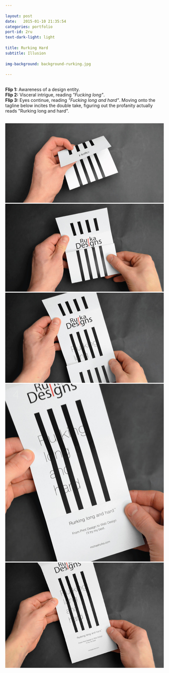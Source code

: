 ```yaml
---

layout: post
date:   2015-01-10 21:35:54
categories: portfolio
port-id: 2ru
text-dark-light: light

title: Rurking Hard
subtitle: Illusion

img-background: background-rurking.jpg

---
```


<br><b>Flip 1:</b> Awareness of a design entity. 
<br><b>Flip 2:</b> Visceral intrigue, reading <i>"Fucking long"</i>.
<br><b>Flip 3:</b> Eyes continue, reading <i>"Fucking long and hard"</i>. Moving onto the tagline below incites the double take, figuring out the profanity actually reads "Rurking long and hard".

<div class="image-container">
    <img class="clear" src=""/>
    <img class="w2" src="./img/work/rurking/rurking-1.jpg"/>
    <img class="w2" src="./img/work/rurking/rurking-2.jpg"/>
    <img class="w2" src="./img/work/rurking/rurking-3.jpg"/>
    <img class="w2" src="./img/work/rurking/rurking-4.jpg"/>
    <img class="w2" src="./img/work/rurking/rurking-5.jpg"/>
</div>